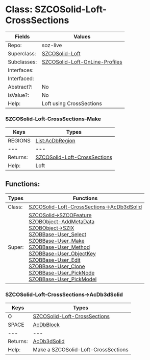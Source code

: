 
# Class:	SZCOSolid-Loft-CrossSections

| Fields | Values |
| --------- | --------- |
| Repo: | soz-live |
| Superclass: | [SZCOSolid-Loft](SZCOSolid-Loft.html) |
| Subclasses: | [SZCOSolid-Loft-OnLine-Profiles](SZCOSolid-Loft-OnLine-Profiles.html) |
| Interfaces: |  |
| Interfaced: |  |
| Abstract?: | No |
| isValue?: | No |
| Help: | Loft using CrossSections |

### SZCOSolid-Loft-CrossSections-Make

| Keys | Types |
| --------- | --------- |
| REGIONS | [List:AcDbRegion](AcDbRegion.html) |
| **---** | **---** |
| Returns: | [SZCOSolid-Loft-CrossSections](SZCOSolid-Loft-CrossSections.html) |
| Help: | Loft |


## Functions:

| Types | Functions |
| --------- | --------- |
| Class: | [SZCOSolid-Loft-CrossSections->AcDb3dSolid](#SZCOSolid-Loft-CrossSections->AcDb3dSolid) |
| Super: | [SZCOSolid->SZCOFeature](SZCOSolid.html) <br> [SZOBObject-AddMetaData](SZOBObject.html) <br> [SZOBObject->SZIX](SZOBObject.html) <br> [SZOBBase-User_Select](SZOBBase.html) <br> [SZOBBase-User_Make](SZOBBase.html) <br> [SZOBBase-User_Method](SZOBBase.html) <br> [SZOBBase-User_ObjectKey](SZOBBase.html) <br> [SZOBBase-User_Edit](SZOBBase.html) <br> [SZOBBase-User_Clone](SZOBBase.html) <br> [SZOBBase-User_PickNode](SZOBBase.html) <br> [SZOBBase-User_PickModel](SZOBBase.html) |


### SZCOSolid-Loft-CrossSections->AcDb3dSolid

| Keys | Types |
| --------- | --------- |
| O | [SZCOSolid-Loft-CrossSections](SZCOSolid-Loft-CrossSections.html) |
| SPACE | [AcDbBlock](AcDbBlock.html) |
| **---** | **---** |
| Returns: | [AcDb3dSolid](AcDb3dSolid.html) |
| Help: | Make a SZCOSolid-Loft-CrossSections |

